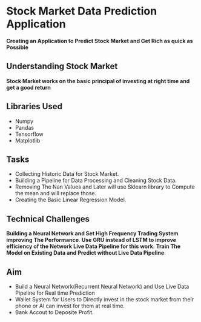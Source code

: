 # Stock Market Data Prediction Application
**Creating an Application to Predict Stock Market and Get Rich as quick as Possible**


## Understanding Stock Market
**Stock Market works on the basic principal of investing at right time and get a good return**

## Libraries Used
* Numpy
* Pandas
* Tensorflow
* Matplotlib


## Tasks
* Collecting Historic Data for Stock Market.
* Building a Pipeline for Data Processing and Cleaning Stock Data.
* Removing The Nan Values and Later will use Sklearn library to Compute the mean and will replace those.
* Creating the Basic Linear Regression Model.



## Technical Challenges
**Building a Neural Network and Set High Frequency Trading System improving The Performance**.
**Use GRU instead of LSTM to improve efficiency of the Network**
**Live Data Pipeline for this work**.
**Train The Model on Existing Data and Predict without Live Data Pipeline**.


## Aim
* Build a Neural Network(Recurrent Neural Network) and Use Live Data Pipeline for Real time Prediction
* Wallet System for Users to Directly invest in the stock market from their phone or AI can invest for them at real time.
* Bank Accout to Deposite Profit.


